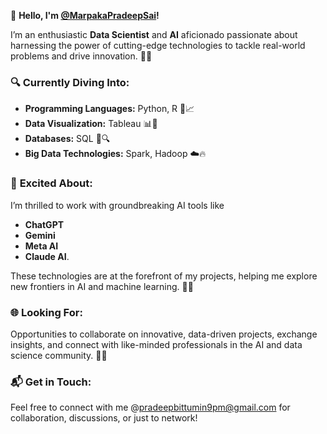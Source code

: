 👋 **Hello, I'm [@MarpakaPradeepSai](https://github.com/MarpakaPradeepSai)!**

I’m an enthusiastic **Data Scientist** and **AI** aficionado passionate about harnessing the power of cutting-edge technologies to tackle real-world problems and drive innovation. 🚀✨

### 🔍 **Currently Diving Into:**

- **Programming Languages:** Python, R 🐍📈
- **Data Visualization:** Tableau 📊🎨
- **Databases:** SQL 💾🔍
- **Big Data Technologies:** Spark, Hadoop ☁️🔥

### 🤖 **Excited About:**

I’m thrilled to work with groundbreaking AI tools like 
- **ChatGPT**
- **Gemini**
- **Meta AI**
- **Claude AI**.

These technologies are at the forefront of my projects, helping me explore new frontiers in AI and machine learning. 🌟🔬

### 🌐 **Looking For:**

Opportunities to collaborate on innovative, data-driven projects, exchange insights, and connect with like-minded professionals in the AI and data science community. 🤝🚀

### 📬 **Get in Touch:**

Feel free to connect with me @pradeepbittumin9pm@gmail.com for collaboration, discussions, or just to network!
